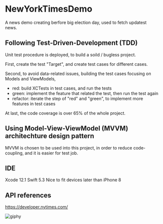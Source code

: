 # NewYorkTimesDemo
A news demo creating berfore big election day, used to fetch updatest news.

## Following Test-Driven-Development (TDD)
Unit test procedure is deployed, to build a soild / bugless project.

First, create the test "Target", and create test cases for different cases. 

Second, to avoid data-related issues, building the test cases focusing on Models and ViewModels,
 - red: build XCTests in test cases, and run the tests
 - green: implement the feature that related the test, then run the test again
 - refactor: iterate the step of "red" and "green", to implement more features in test cases

At last, the code coverage is over 65% of the whole project.

## Using Model-View-ViewModel (MVVM) architechture design pattern
MVVM is chosen to be used into this project, in order to reduce code-coupling, and it is easier for test job.

## IDE
Xcode 12.1
Swift 5.3
Nice to fit devices later than iPhone 8

## API references
https://developer.nytimes.com/


![giphy](https://user-images.githubusercontent.com/63318597/98021781-ba3f9980-1dd2-11eb-83e9-aac3777b1ee5.gif)
